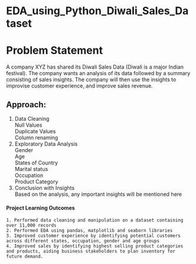 # EDA_using_Python_Diwali_Sales_Dataset

# Problem Statement
A company XYZ has shared its Diwali Sales Data (Diwali is a major Indian festival). The company wants an analysis of its data followed by a summary consisting of sales insights. The company will then use the insights to improvise customer experience, and improve sales revenue.

## Approach:
1. Data Cleaning <br/>
    Null Values <br/>
    Duplicate Values<br/>
    Column renaming <br/>
2. Exploratory Data Analysis<br/>
    Gender<br/>
    Age<br/>
    States of Country<br/>
    Marital status<br/>
    Occupation<br/>
    Product Category<br/>
3. Conclusion with Insights<br/>
    Based on the analysis, any important insights will be mentioned here<br/>
   
#### Project Learning Outcomes
    1. Performed data cleaning and manipulation on a dataset containing over 11,000 records
    2. Performed EDA using pandas, matplotlib and seaborn libraries
    3. Improved customer experience by identifying potential customers across different states, occupation, gender and age groups
    4. Improved sales by identifying highest selling product categories and products, aiding business stakeholders to plan inventory for future demand.
